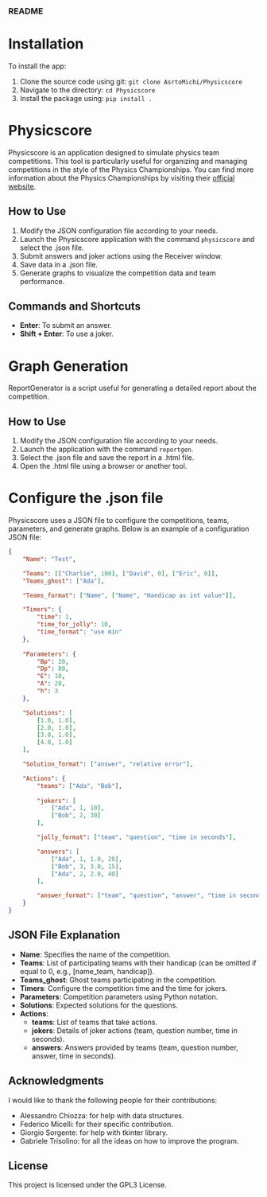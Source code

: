 ### README

# Installation

To install the app:
1. Clone the source code using git: ```git clone AsrtoMichi/Physicscore```
2. Navigate to the directory: ```cd Physicscore```
3. Install the package using: ```pip install .```

# Physicscore

Physicscore is an application designed to simulate physics team competitions. This tool is particularly useful for organizing and managing competitions in the style of the Physics Championships. You can find more information about the Physics Championships by visiting their [official website](https://olifis.org/).

## How to Use

1. Modify the JSON configuration file according to your needs.
2. Launch the Physicscore application with the command ```physicscore``` and select the .json file.
3. Submit answers and joker actions using the Receiver window.
4. Save data in a .json file.
5. Generate graphs to visualize the competition data and team performance.

## Commands and Shortcuts

- **Enter**: To submit an answer.
- **Shift + Enter**: To use a joker.

# Graph Generation

ReportGenerator is a script useful for generating a detailed report about the competition.

## How to Use

1. Modify the JSON configuration file according to your needs.
2. Launch the application with the command ```reportgen```.
3. Select the .json file and save the report in a .html file.
4. Open the .html file using a browser or another tool.

# Configure the .json file

Physicscore uses a JSON file to configure the competitions, teams, parameters, and generate graphs. Below is an example of a configuration JSON file:

```json
{
    "Name": "Test",

    "Teams": [["Charlie", 100], ["David", 0], ["Eric", 0]],
    "Teams_ghost": ["Ada"],

    "Teams_format": ["Name", ["Name", "Handicap as int value"]],

    "Timers": {
        "time": 1,
        "time_for_jolly": 10,
        "time_format": "use min"
    },
    
    "Parameters": {
        "Bp": 20,
        "Dp": 80,
        "E": 10,
        "A": 20,
        "h": 3
    },

    "Solutions": [
        [1.0, 1.0],
        [2.0, 1.0],
        [3.0, 1.0],
        [4.0, 1.0]
    ],

    "Solution_format": ["answer", "relative error"],

    "Actions": {
        "teams": ["Ada", "Bob"],
        
        "jokers": [
            ["Ada", 1, 10],
            ["Bob", 2, 30]
        ],

        "jolly_format": ["team", "question", "time in seconds"],

        "answers": [
            ["Ada", 1, 1.0, 20],
            ["Bob", 3, 3.0, 15],
            ["Ada", 2, 2.0, 40]
        ],

        "answer_format": ["team", "question", "answer", "time in seconds"]
    }
}
```

## JSON File Explanation

- **Name**: Specifies the name of the competition.
- **Teams**: List of participating teams with their handicap (can be omitted if equal to 0, e.g., [name_team, handicap]).
- **Teams_ghost**: Ghost teams participating in the competition.
- **Timers**: Configure the competition time and the time for jokers.
- **Parameters**: Competition parameters using Python notation.
- **Solutions**: Expected solutions for the questions.
- **Actions**:
  - **teams**: List of teams that take actions.
  - **jokers**: Details of joker actions (team, question number, time in seconds).
  - **answers**: Answers provided by teams (team, question number, answer, time in seconds).

## Acknowledgments 

I would like to thank the following people for their contributions:
- Alessandro Chiozza: for help with data structures.
- Federico Micelli: for their specific contribution.
- Giorgio Sorgente: for help with tkinter library.
- Gabriele Trisolino: for all the ideas on how to improve the program.

## License
This project is licensed under the GPL3 License.